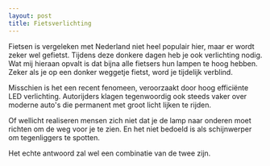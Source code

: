 ```yaml
---
layout: post
title: Fietsverlichting
---
```


Fietsen is vergeleken met Nederland niet heel populair hier, maar er wordt zeker wel gefietst. Tijdens deze donkere dagen heb je ook verlichting nodig. Wat mij hieraan opvalt is dat bijna alle fietsers hun lampen te hoog hebben. Zeker als je op een donker weggetje fietst, word je tijdelijk verblind.

Misschien is het een recent fenomeen, veroorzaakt door hoog efficiënte LED verlichting. Autorijders klagen tegenwoordig ook steeds vaker over moderne auto's die permanent met groot licht lijken te rijden.

Of wellicht realiseren mensen zich niet dat je de lamp naar onderen moet richten om de weg voor je te zien. En het niet bedoeld is als schijnwerper om tegenliggers te spotten.

Het echte antwoord zal wel een combinatie van de twee zijn.
